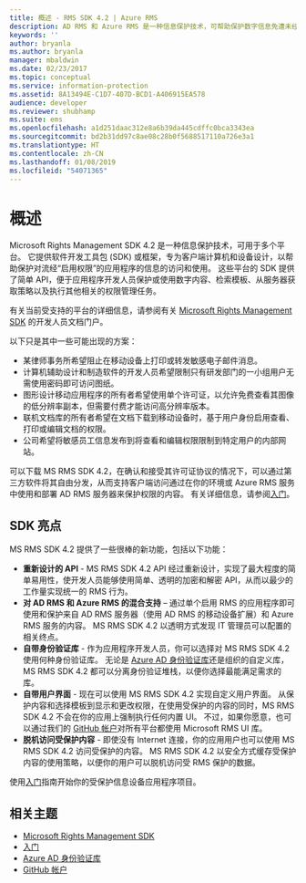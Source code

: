 ```yaml
---
title: 概述 - RMS SDK 4.2 | Azure RMS
description: AD RMS 和 Azure RMS 是一种信息保护技术，可帮助保护数字信息免遭未经授权的使用。
keywords: ''
author: bryanla
ms.author: bryanla
manager: mbaldwin
ms.date: 02/23/2017
ms.topic: conceptual
ms.service: information-protection
ms.assetid: 8A13494E-C1D7-407D-BCD1-A406915EA578
audience: developer
ms.reviewer: shubhamp
ms.suite: ems
ms.openlocfilehash: a1d251daac312e8a6b39da445cdffc0bca3343ea
ms.sourcegitcommit: bd2b31dd97c8ae08c28b0f5688517110a726e3a1
ms.translationtype: HT
ms.contentlocale: zh-CN
ms.lasthandoff: 01/08/2019
ms.locfileid: "54071365"
---
```

# <a name="overview"></a>概述

Microsoft Rights Management SDK 4.2 是一种信息保护技术，可用于多个平台。  它提供软件开发工具包 (SDK) 或框架，专为客户端计算机和设备设计，以帮助保护对流经“启用权限”的应用程序的信息的访问和使用。 这些平台的 SDK 提供了简单 API，便于应用程序开发人员保护或使用数字内容、检索模板、从服务器获取策略以及执行其他相关的权限管理任务。

有关当前受支持的平台的详细信息，请参阅有关 [Microsoft Rights Management SDK](active-directory-rights-management-services-multi-platform-thin-client-sdk-portal.md) 的开发人员文档门户。

以下只是其中一些可能出现的方案：

-   某律师事务所希望阻止在移动设备上打印或转发敏感电子邮件消息。
-   计算机辅助设计和制造软件的开发人员希望限制只有研发部门的一小组用户无需使用密码即可访问图纸。
-   图形设计移动应用程序的所有者希望使用单个许可证，以允许免费查看其图像的低分辨率副本，但需要付费才能访问高分辨率版本。
-   联机文档库的所有者希望在文档下载到移动设备时，基于用户身份启用查看、打印或编辑文档的权限。
-   公司希望将敏感员工信息发布到将查看和编辑权限限制到特定用户的内部网站。

可以下载 MS RMS SDK 4.2，在确认和接受其许可证协议的情况下，可以通过第三方软件将其自由分发，从而支持客户端访问通过在你的环境或 Azure RMS 服务中使用和部署 AD RMS 服务器来保护权限的内容。 有关详细信息，请参阅[入门](get-started.md)。

## <a name="sdk-highlights"></a>SDK 亮点


MS RMS SDK 4.2 提供了一些很棒的新功能，包括以下功能：

-   **重新设计的 API** - MS RMS SDK 4.2 API 经过重新设计，实现了最大程度的简单易用性，使开发人员能够使用简单、透明的加密和解密 API，从而以最少的工作量实现统一的 RMS 行为。
-   **对 AD RMS 和 Azure RMS 的混合支持** – 通过单个启用 RMS 的应用程序即可使用和保护来自 AD RMS 服务器（使用 AD RMS 的移动设备扩展）和 Azure RMS 服务的内容。 MS RMS SDK 4.2 以透明方式发现 IT 管理员可以配置的相关终点。
-   **自带身份验证库** - 作为应用程序开发人员，你可以选择对 MS RMS SDK 4.2 使用何种身份验证库。 无论是 [Azure AD 身份验证库](https://msdn.microsoft.com/library/jj573266.aspx)还是组织的自定义库，MS RMS SDK 4.2 都可以分离身份验证堆栈，以便你选择最能满足需求的库。
-   **自带用户界面** - 现在可以使用 MS RMS SDK 4.2 实现自定义用户界面。 从保护内容和选择模板到显示和更改权限，在使用受保护的内容的同时，MS RMS SDK 4.2 不会在你的应用上强制执行任何内置 UI。 不过，如果你愿意，也可以通过我们的 [GitHub 帐户](https://github.com/AzureAD/)对所有平台都使用 Microsoft RMS UI 库。
-   **脱机访问受保护内容** - 即使没有 Internet 连接，你的应用用户也可以使用 MS RMS SDK 4.2 访问受保护的内容。 MS RMS SDK 4.2 以安全方式缓存受保护内容的使用策略，以便你的用户可以脱机访问受 RMS 保护的数据。

使用[入门](get-started.md)指南开始你的受保护信息设备应用程序项目。

## <a name="related-topics"></a>相关主题

* [Microsoft Rights Management SDK](active-directory-rights-management-services-multi-platform-thin-client-sdk-portal.md)
* [入门](get-started.md)
* [Azure AD 身份验证库](https://msdn.microsoft.com/library/jj573266.aspx)
* [GitHub 帐户](https://github.com/AzureAD/)
